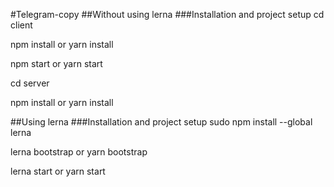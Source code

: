 #Telegram-copy
##Without using lerna
###Installation and project setup
cd client 

npm install  or yarn install

npm start  or  yarn start 

cd server 

npm install or yarn install<br>

##Using lerna
###Installation and project setup
sudo npm install --global lerna<br>

lerna bootstrap or yarn bootstrap

lerna start or yarn start

